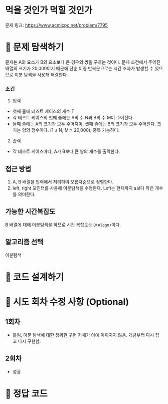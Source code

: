 # 먹을 것인가 먹힐 것인가

문제 링크: https://www.acmicpc.net/problem/7795

# 📌 문제 탐색하기

문제는 A의 요소가 B의 요소보다 큰 경우의 쌍을 구하는 것이다.
문제 조건에서 주어진 배열의 크기가 20,000이기 때문에 단순 이중 반복문으로는 시간 초과가 발생할 수 있으므로 이분 탐색을 사용해 해결한다.

### 조건

1. 입력

- 첫째 줄에 테스트 케이스의 개수 T
- 각 테스트 케이스의 첫째 줄에는 A의 수 N과 B의 수 M이 주어진다.
- 둘째 줄에는 A의 크기가 모두 주어지며, 셋째 줄에는 B의 크기가 모두 주어진다. 크기는 양의 정수이다. (1 ≤ N, M ≤ 20,000), 중복 가능하다.

2. 출력

- 각 테스트 케이스마다, A가 B보다 큰 쌍의 개수를 출력한다.

## 접근 방법

1. A, B 배열을 입력에서 처리하여 오름차순으로 정렬한다.
2. left, right 포인터를 사용해 이분탐색을 수행한다. Left는 현재까지 a보다 작은 개수를 의미한다.

## 가능한 시간복잡도

B 배열에 대해 이분탐색을 하므로 시간 복잡도는 `O(nlogn)`이다.

## 알고리즘 선택

이분탐색

# 📌 코드 설계하기

# 📌 시도 회차 수정 사항 (Optional)

## 1회차

- 틀림, 이분 탐색에 대한 정확한 구현 자체가 아예 이뤄지지 않음. 개념부터 다시 잡고 다시 구현함.

## 2회차

- 성공

# 📌 정답 코드
